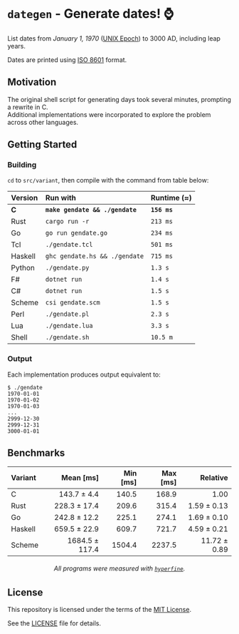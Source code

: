 # `dategen` - Generate dates! ⌚️

List dates from *January 1, 1970* ([UNIX Epoch]) to 3000 AD, including leap years.

Dates are printed using [ISO 8601] format.

## Motivation

The original shell script for generating days took several minutes,
prompting a rewrite in C.  
Additional implementations were incorporated to explore the problem across
other languages.

## Getting Started

### Building

`cd` to `src/variant`, then compile with the command from table below:

<div align="center">

| Version | Run with                        | Runtime (≈)  |
| :------ | :------------------------------ | :----------- |
| **C**   | **`make gendate && ./gendate`** | **`156 ms`** |
| Rust    | `cargo run -r`                  | `213 ms`     |
| Go      | `go run gendate.go`             | `234 ms`     |
| Tcl     | `./gendate.tcl`                 | `501 ms`     |
| Haskell | `ghc gendate.hs && ./gendate`   | `715 ms`     |
| Python  | `./gendate.py`                  | `1.3 s`      |
| F#      | `dotnet run`                    | `1.4 s`      |
| C#      | `dotnet run`                    | `1.5 s`      |
| Scheme  | `csi gendate.scm`               | `1.5 s`      |
| Perl    | `./gendate.pl`                  | `2.3 s`      |
| Lua     | `./gendate.lua`                 | `3.3 s`      |
| Shell   | `./gendate.sh`                  | `10.5 m`     |

</div>

### Output

Each implementation produces output equivalent to:
```console
$ ./gendate
1970-01-01
1970-01-02
1970-01-03
...
2999-12-30
2999-12-31
3000-01-01
```

## Benchmarks

<div align="center">

| Variant |      Mean [ms] | Min [ms] | Max [ms] |     Relative |
| :------ | -------------: | -------: | -------: | -----------: |
| C       |    143.7 ± 4.4 |    140.5 |    168.9 |         1.00 |
| Rust    |   228.3 ± 17.4 |    209.6 |    315.4 |  1.59 ± 0.13 |
| Go      |   242.8 ± 12.2 |    225.1 |    274.1 |  1.69 ± 0.10 |
| Haskell |   659.5 ± 22.9 |    609.7 |    721.7 |  4.59 ± 0.21 |
| Scheme  | 1684.5 ± 117.4 |   1504.4 |   2237.5 | 11.72 ± 0.89 |

###### All programs were measured with [`hyperfine`].

</div>


## License

This repository is licensed under the terms of the [MIT License].
   
See the [LICENSE](LICENSE) file for details.

[ISO 8601]:    https://en.wikipedia.org/wiki/ISO_8601
[UNIX Epoch]:  https://en.wikipedia.org/wiki/Unix_time
[MIT License]: https://opensource.org/license/mit/
[`hyperfine`]: https://github.com/sharkdp/hyperfine
